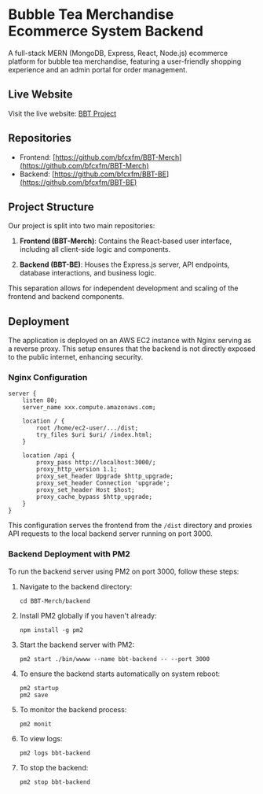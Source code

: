 # Bubble Tea Merchandise Ecommerce System Backend

A full-stack MERN (MongoDB, Express, React, Node.js) ecommerce platform for bubble tea merchandise, featuring a user-friendly shopping experience and an admin portal for order management.

## Live Website

Visit the live website: [BBT Project](http://ec2-54-255-232-252.ap-southeast-1.compute.amazonaws.com)

## Repositories

- Frontend: [https://github.com/bfcxfm/BBT-Merch](https://github.com/bfcxfm/BBT-Merch)
- Backend: [https://github.com/bfcxfm/BBT-BE](https://github.com/bfcxfm/BBT-BE)

## Project Structure

Our project is split into two main repositories:

1. **Frontend (BBT-Merch)**: Contains the React-based user interface, including all client-side logic and components.

2. **Backend (BBT-BE)**: Houses the Express.js server, API endpoints, database interactions, and business logic.

This separation allows for independent development and scaling of the frontend and backend components.

## Deployment

The application is deployed on an AWS EC2 instance with Nginx serving as a reverse proxy. This setup ensures that the backend is not directly exposed to the public internet, enhancing security.

### Nginx Configuration

```nginx
server {
    listen 80;
    server_name xxx.compute.amazonaws.com;

    location / {
        root /home/ec2-user/.../dist;
        try_files $uri $uri/ /index.html;
    }

    location /api {
        proxy_pass http://localhost:3000/;
        proxy_http_version 1.1;
        proxy_set_header Upgrade $http_upgrade;
        proxy_set_header Connection 'upgrade';
        proxy_set_header Host $host;
        proxy_cache_bypass $http_upgrade;
    }
}
```

This configuration serves the frontend from the `/dist` directory and proxies API requests to the local backend server running on port 3000.

### Backend Deployment with PM2

To run the backend server using PM2 on port 3000, follow these steps:

1. Navigate to the backend directory:

   ```
   cd BBT-Merch/backend
   ```

2. Install PM2 globally if you haven't already:

   ```
   npm install -g pm2
   ```

3. Start the backend server with PM2:

   ```
   pm2 start ./bin/wwww --name bbt-backend -- --port 3000
   ```

4. To ensure the backend starts automatically on system reboot:

   ```
   pm2 startup
   pm2 save
   ```

5. To monitor the backend process:

   ```
   pm2 monit
   ```

6. To view logs:

   ```
   pm2 logs bbt-backend
   ```

7. To stop the backend:
   ```
   pm2 stop bbt-backend
   ```
